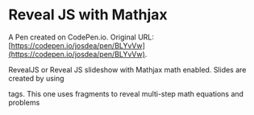 # Reveal JS with Mathjax

A Pen created on CodePen.io. Original URL: [https://codepen.io/josdea/pen/BLYvVw](https://codepen.io/josdea/pen/BLYvVw).

RevealJS or Reveal JS slideshow with Mathjax math enabled. Slides are created by using <section> tags.  This one uses fragments to reveal multi-step math equations and problems
